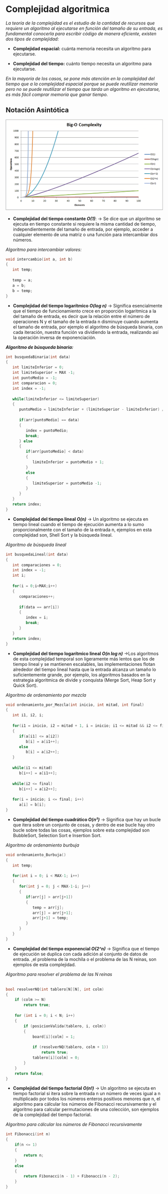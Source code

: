 # Complejidad algoritmica

_La teoría de la complejidad es el estudio de la cantidad de recursos que requiere un algoritmo al ejecutarse en función del tamaño de su entrada, es fundamental conocerla para escribir código de manera eficiente, existen dos tipos de complejidad:_

- **Complejidad espacial:** cuánta memoria necesita un algoritmo para ejecutarse.

- **Complejidad del tiempo:** cuánto tiempo necesita un algoritmo para ejecutarse.

_En la mayoría de los casos, se pone más atención en la complejidad del tiempo que a la complejidad espacial porque se puede reutilizar memoría pero no se puede reutilizar el tiempo que tarda un algoritmo en ejecutarse, es más fácil comprar memoria que ganar tiempo._

## Notación Asintótica 

![](/00.-Sources/Images/bigO.png)

- **Complejidad del tiempo constante <i>O(1)</i>**: → Se dice que un algoritmo se ejecuta en tiempo constante si requiere la misma cantidad de tiempo, independientemente del tamaño de entrada, por ejemplo, acceder a cualquier elemento de una matriz o una función para intercambiar dos números.

_Algoritmo para intercambiar valores:_

```c
void intercambio(int a, int b) 
{   
   int temp;
   
   temp = a; 
   a = b; 
   b = temp;
}

```

- **Complejidad del tiempo logarítmico <i>O(log n)</i>** → Significa esencialmente que el tiempo de funcionamiento crece en proporción logaritmica a la del tamaño de entrada, es decir que la relación entre el número de operaciones N y el tamaño de la entrada n disminuye cuando aumenta el tamaño de entrada, por ejemplo el algoritmo de búsqueda binaria, con cada iteración, nuestra función va dividiendo la entrada, realizando así la operación inversa de exponenciación.

_**Algoritmo de búsqueda binaria:**_

```c
int busquedaBinaria(int data) 
{
   int limiteInferior = 0;
   int limiteSuperior = MAX -1;
   int puntoMedio = -1;
   int comparacion = 0;      
   int index = -1;
	
   while(limiteInferior <= limiteSuperior) 
   {
      puntoMedio = limiteInferior + (limiteSuperior - limiteInferior) / 2;	
		
      if(arr[puntoMedio] == data) 
      {
         index = puntoMedio;
         break;
      } else 
      {
         if(arr[puntoMedio] < data) 
         {
            limiteInferior = puntoMedio + 1;
         }
         else 
         {
            limiteSuperior = puntoMedio -1;
         }
      }               
   }
   return index;
}
```
- **Complejidad del tiempo lineal <i>O(n)</i>** →  Un algoritmo se ejecuta en tiempo lineal cuando el tiempo de ejecución aumenta a lo sumo proporcionalmente con el tamaño de la entrada n, ejemplos en esta complejidad son, Shell Sort y la búsqueda lineal.

_Algoritmo de búsqueda lineal_

```c
int busquedaLineal(int data)
{
   int comparaciones = 0;
   int index = -1;
   int i;

   for(i = 0;i<MAX;i++) 
   {
      comparaciones++;
		
      if(data == arr[i]) 
      {
         index = i;
         break;
      }
   }   
   return index;
}
```

- **Complejidad del tiempo logarítmico lineal <i>O(n log n)</i>** →Los algoritmos de esta complejidad temporal son ligeramente más lentos que los de tiempo lineal y se mantienen escalables, las implementaciones flotan alrededor del tiempo lineal hasta que la entrada alcanza un tamaño lo suficientemente grande, por ejemplo, los algoritmos basados en la estrategia algoritmica de divide y conquista (Merge Sort, Heap Sort y Quick Sort).

_Algoritmo de ordenamiento por mezcla_

```c
void ordenamiento_por_Mezcla(int inicio, int mitad, int final) 
{
   int i1, i2, i;

   for(i1 = inicio, i2 = mitad + 1, i = inicio; i1 <= mitad && i2 <= final; i++) 
   {
      if(a[i1] <= a[i2])
         b[i] = a[i1++];
      else
         b[i] = a[i2++];
   }
 
   while(i1 <= mitad)    
      b[i++] = a[i1++];

   while(i2 <= final)   
      b[i++] = a[i2++];
      
   for(i = inicio; i <= final; i++)
      a[i] = b[i];
}

```

- **Complejidad del tiempo cuadrático <i>O(n²)</i>** → Significa que hay un bucle que itera sobre un conjunto de cosas, y dentro de ese bucle hay otro bucle sobre todas las cosas, ejemplos sobre esta complejidad son BubbleSort, Selection Sort e Insertion Sort.

_Algoritmo de ordenamiento burbuja_

```c
void ordenamiento_Burbuja() 
{
   int temp;
   
   for(int i = 0; i < MAX-1; i++) 
   { 
      for(int j = 0; j < MAX-1-i; j++) 
      {
         if(arr[j] > arr[j+1]) 
         {
            temp = arr[j];
            arr[j] = arr[j+1];
            arr[j+1] = temp;
         }
   	  }
   }    
}
```

- **Complejidad del tiempo exponencial <i>O(2^n)</i>** → Significa que el tiempo de ejecución se duplica con cada adición al conjunto de datos de entrada. ,el problema de la mochila o el problema de las N reinas, son ejemplos de esta complejidad. 

_Algoritmo para resolver el problema de las N reinas_

```c

bool resolverNQ(int tablero[N][N], int colm)
{
	if (colm >= N)
		return true;

	for (int i = 0; i < N; i++) 
	{	
		if (posicionValida(tablero, i, colm)) 
		{
			board[i][colm] = 1;

			if (resolverNQ(tablero, colm + 1))
				return true;
			tablero[i][colm] = 0; 
		}
	}
	return false;
}
```

- **Complejidad del tiempo factorial <i>O(n!)</i>** → Un algoritmo se ejecuta en tiempo factorial si itera sobre la entrada n un número de veces igual a n multiplicado por todos los números enteros positivos menores que n, el algoritmo para cálcular los números de Fibonacci recursivamente y el algoritmo para calcular permutaciones de una colección, son ejemplos de la complejidad del tiempo factorial.

_Algoritmo para cálcular los números de Fibonacci recursivamente_

```c
int Fibonacci(int n)
{
	if(n <= 1)
	{
		return n;
	}
	else
	{
		return Fibonacci(n - 1) + Fibonacci(n - 2);
	}
}
```

